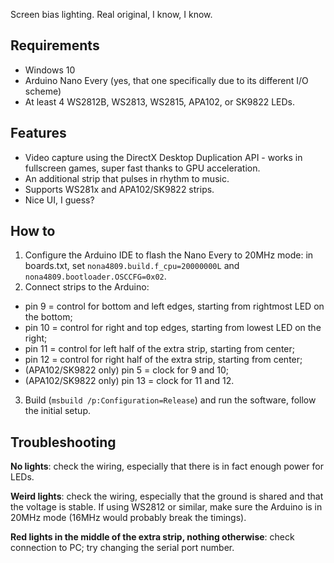 Screen bias lighting. Real original, I know, I know.

Requirements
------------

 * Windows 10
 * Arduino Nano Every (yes, that one specifically due to its different I/O scheme)
 * At least 4 WS2812B, WS2813, WS2815, APA102, or SK9822 LEDs.

Features
--------

 * Video capture using the DirectX Desktop Duplication API - works in fullscreen games, super fast thanks
   to GPU acceleration.
 * An additional strip that pulses in rhythm to music.
 * Supports WS281x and APA102/SK9822 strips.
 * Nice UI, I guess?

How to
------

 1. Configure the Arduino IDE to flash the Nano Every to 20MHz mode:
    in boards.txt, set `nona4809.build.f_cpu=20000000L` and `nona4809.bootloader.OSCCFG=0x02`.
 2. Connect strips to the Arduino:
   * pin 9 = control for bottom and left edges, starting from rightmost LED on the bottom;
   * pin 10 = control for right and top edges, starting from lowest LED on the right;
   * pin 11 = control for left half of the extra strip, starting from center;
   * pin 12 = control for right half of the extra strip, starting from center;
   * (APA102/SK9822 only) pin 5 = clock for 9 and 10;
   * (APA102/SK9822 only) pin 13 = clock for 11 and 12.
 3. Build (`msbuild /p:Configuration=Release`) and run the software, follow the initial setup.

Troubleshooting
---------------

**No lights**: check the wiring, especially that there is in fact enough power for LEDs.

**Weird lights**: check the wiring, especially that the ground is shared and that the voltage is stable. If using WS2812 or similar, make sure the Arduino is in 20MHz mode (16MHz would probably break the timings).

**Red lights in the middle of the extra strip, nothing otherwise**: check connection to PC; try changing the serial port number.
